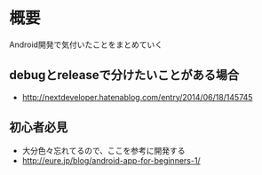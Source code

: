 # 概要
Android開発で気付いたことをまとめていく

## debugとreleaseで分けたいことがある場合
* http://nextdeveloper.hatenablog.com/entry/2014/06/18/145745

## 初心者必見
* 大分色々忘れてるので、ここを参考に開発する
* http://eure.jp/blog/android-app-for-beginners-1/
